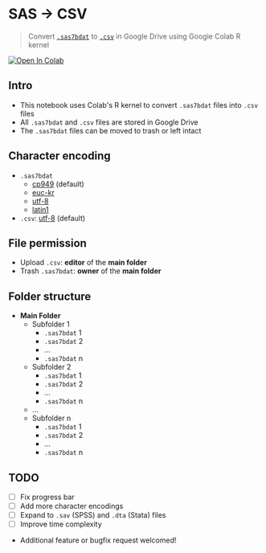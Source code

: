 # SAS → CSV
> Convert [`.sas7bdat`](https://documentation.sas.com/doc/en/pgmsascdc/9.4_3.5/hostwin/n0sk6o15955yoen19n9ghdziqw1u.htm#n19rscz36w9ly5n1c6bhrh8o348x) to [`.csv`](https://en.wikipedia.org/wiki/Comma-separated_values) in Google Drive using Google Colab R kernel

[![Open In Colab](https://colab.research.google.com/assets/colab-badge.svg)](https://colab.research.google.com/github/woncoh1/sas2csv/blob/main/sas2csv.ipynb)

## Intro
- This notebook uses Colab's R kernel to convert `.sas7bdat` files into `.csv` files
- All `.sas7bdat` and `.csv` files are stored in Google Drive
- The `.sas7bdat` files can be moved to trash or left intact

## Character encoding
- `.sas7bdat`
    - [cp949](https://en.wikipedia.org/wiki/Unified_Hangul_Code) (default)
    - [euc-kr](https://en.wikipedia.org/wiki/Extended_Unix_Code#EUC-KR)
    - [utf-8](https://en.wikipedia.org/wiki/UTF-8)
    - [latin1](https://en.wikipedia.org/wiki/ISO/IEC_8859-1)
- `.csv`: [utf-8](https://en.wikipedia.org/wiki/UTF-8) (default)

## File permission
- Upload `.csv`: **editor** of the **main folder**
- Trash `.sas7bdat`: **owner** of the **main folder**

## Folder structure
- **Main Folder**
    - Subfolder 1
        - `.sas7bdat` 1
        - `.sas7bdat` 2
        - ...
        - `.sas7bdat` n
    - Subfolder 2
        - `.sas7bdat` 1
        - `.sas7bdat` 2
        - ...
        - `.sas7bdat` n
    - ...
    - Subfolder n
        - `.sas7bdat` 1
        - `.sas7bdat` 2
        - ...
        - `.sas7bdat` n

## TODO
- [ ] Fix progress bar
- [ ] Add more character encodings
- [ ] Expand to `.sav` (SPSS) and `.dta` (Stata) files
- [ ] Improve time complexity
- Additional feature or bugfix request welcomed!
